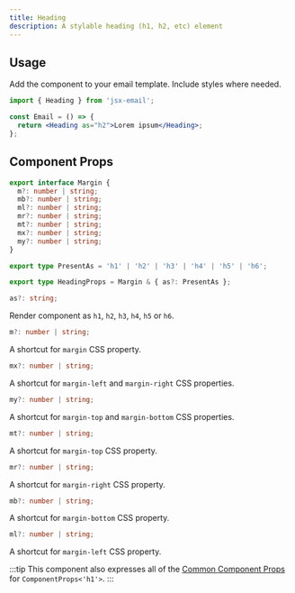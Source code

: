```yaml
---
title: Heading
description: A stylable heading (h1, h2, etc) element
---
```


<!--@include: @/include/header.md-->

<!--@include: @/include/install.md-->

## Usage

Add the component to your email template. Include styles where needed.

```jsx
import { Heading } from 'jsx-email';

const Email = () => {
  return <Heading as="h2">Lorem ipsum</Heading>;
};
```

## Component Props

```ts
export interface Margin {
  m?: number | string;
  mb?: number | string;
  ml?: number | string;
  mr?: number | string;
  mt?: number | string;
  mx?: number | string;
  my?: number | string;
}

export type PresentAs = 'h1' | 'h2' | 'h3' | 'h4' | 'h5' | 'h6';

export type HeadingProps = Margin & { as?: PresentAs };
```

```ts
as?: string;
```

Render component as `h1`, `h2`, `h3`, `h4`, `h5` or `h6`.

```ts
m?: number | string;
```

A shortcut for `margin` CSS property.

```ts
mx?: number | string;
```

A shortcut for `margin-left` and `margin-right` CSS properties.

```ts
my?: number | string;
```

A shortcut for `margin-top` and `margin-bottom` CSS properties.

```ts
mt?: number | string;
```

A shortcut for `margin-top` CSS property.

```ts
mr?: number | string;
```

A shortcut for `margin-right` CSS property.

```ts
mb?: number | string;
```

A shortcut for `margin-bottom` CSS property.

```ts
ml?: number | string;
```

A shortcut for `margin-left` CSS property.

:::tip
This component also expresses all of the [Common Component Props](https://react.dev/reference/react-dom/components/common) for `ComponentProps<'h1'>`.
:::
